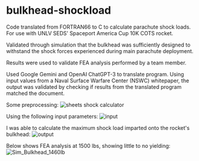 # bulkhead-shockload
Code translated from FORTRAN66 to C to calculate parachute shock loads. For use with UNLV SEDS' Spaceport America Cup 10K COTS rocket.

Validated through simulation that the bulkhead was sufficiently designed to withstand the shock forces experienced during main parachute deployment.

Results were used to validate FEA analysis performed by a team member.

Used Google Gemini and OpenAI ChatGPT-3 to translate program. Using input values from a Naval Surface Warfare Center (NSWC) whitepaper, the output was validated by checking if results from the translated program matched the document.

Some preprocessing:
![sheets shock calculator](https://github.com/2d1ff1cult/bulkhead-shockload/assets/48054365/90b5df29-5744-4998-bcf1-bcebc12b09a3)


Using the following input parameters:
![input](https://github.com/2d1ff1cult/bulkhead-shockload/assets/48054365/9609f61f-a00c-47f4-b05e-d20e73caf4d1)


I was able to calculate the maximum shock load imparted onto the rocket's bulkhead:
![output](https://github.com/2d1ff1cult/bulkhead-shockload/assets/48054365/77390de3-cd4c-4212-8e83-03569a4f8a85)


Below shows FEA analysis at 1500 lbs, showing little to no yielding:
![Sim_Bulkhead_1460lb](https://github.com/2d1ff1cult/bulkhead-shockload/assets/48054365/36725705-ed70-4ad8-a74d-23855c0d4364)
